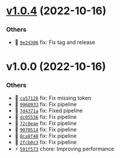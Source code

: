 # [v1.0.4](https://github.com/bryanjtc/react-images-upload/compare/v1.0.3...v1.0.4) (2022-10-16)

### Others

- 🐛 [`9e2d306`](https://github.com/bryanjtc/react-images-upload/commit/9e2d306) fix: Fix tag and release

# v1.0.0 (2022-10-16)

### Others

- 🐛 [`ca57128`](https://gitlab.com/bryanjtc/react-images-upload/commit/ca57128) fix: Fix missing token
- 🐛 [`9960933`](https://gitlab.com/bryanjtc/react-images-upload/commit/9960933) fix: Fix pipeline
- 🐛 [`7d4371a`](https://gitlab.com/bryanjtc/react-images-upload/commit/7d4371a) fix: Fixed pipeline
- 🐛 [`dc05536`](https://gitlab.com/bryanjtc/react-images-upload/commit/dc05536) fix: Fix pipeline
- 🐛 [`72c0eae`](https://gitlab.com/bryanjtc/react-images-upload/commit/72c0eae) fix: Fix pipeline
- 🐛 [`9070514`](https://gitlab.com/bryanjtc/react-images-upload/commit/9070514) fix: Fix pipeline
- 🐛 [`8ca8f48`](https://gitlab.com/bryanjtc/react-images-upload/commit/8ca8f48) fix: Fix pipeline
- 🐛 [`2fcb0c3`](https://gitlab.com/bryanjtc/react-images-upload/commit/2fcb0c3) fix: Fix pipeline
- ⚡ [`591f573`](https://gitlab.com/bryanjtc/react-images-upload/commit/591f573) chore: Improving performance
